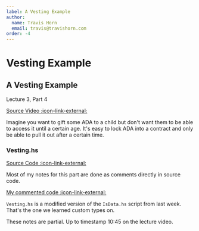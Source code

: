 ```yaml
---
label: A Vesting Example
author:
  name: Travis Horn
  email: travis@travishorn.com
order: -4
---
```


# Vesting Example

## A Vesting Example

Lecture 3, Part 4

[Source Video
:icon-link-external:](https://www.youtube.com/watch?v=ae7U_yKIQ0Y&list=PLNEK_Ejlx3x2zxcfoVGARFExzOHwXFCCL&index=4)

Imagine you want to gift some ADA to a child but don't want them to be able to
access it until a certain age. It's easy to lock ADA into a contract and only be
able to pull it out after a certain time.

### Vesting.hs

[Source Code
:icon-link-external:](https://github.com/input-output-hk/plutus-pioneer-program/blob/97a9fe6f1ead6e7558c3c64dcc1d12c1d167b051/code/week03/src/Week03/Vesting.hs)

Most of my notes for this part are done as comments directly in source code.

[My commented code
:icon-link-external:](https://github.com/travishorn/plutus-pioneer-program/blob/main/code/week03/src/Week03/Vesting.hs)

`Vesting.hs` is a modified version of the `IsData.hs` script from last week.
That's the one we learned custom types on.

These notes are partial. Up to timestamp 10:45 on the lecture video.
